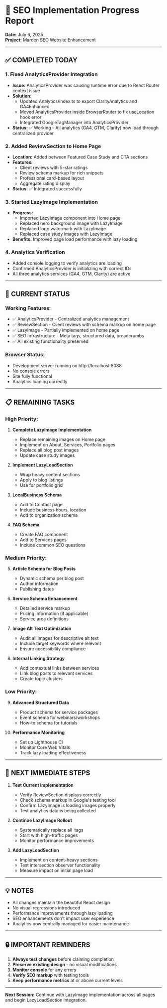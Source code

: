 # 🎯 SEO Implementation Progress Report
**Date:** July 6, 2025  
**Project:** Marden SEO Website Enhancement

---

## ✅ COMPLETED TODAY

### 1. **Fixed AnalyticsProvider Integration**
- **Issue:** AnalyticsProvider was causing runtime error due to React Router context issue
- **Solution:** 
  - Updated Analytics/index.ts to export ClarityAnalytics and GA4Enhanced
  - Moved AnalyticsProvider inside BrowserRouter to fix useLocation hook error
  - Integrated GoogleTagManager into AnalyticsProvider
- **Status:** ✅ Working - All analytics (GA4, GTM, Clarity) now load through centralized provider

### 2. **Added ReviewSection to Home Page**
- **Location:** Added between Featured Case Study and CTA sections
- **Features:**
  - Client reviews with 5-star ratings
  - Review schema markup for rich snippets
  - Professional card-based layout
  - Aggregate rating display
- **Status:** ✅ Integrated successfully

### 3. **Started LazyImage Implementation**
- **Progress:**
  - Imported LazyImage component into Home page
  - Replaced hero background image with LazyImage
  - Replaced logo watermark with LazyImage
  - Replaced case study images with LazyImage
- **Benefits:** Improved page load performance with lazy loading

### 4. **Analytics Verification**
- Added console logging to verify analytics are loading
- Confirmed AnalyticsProvider is initializing with correct IDs
- All three analytics services (GA4, GTM, Clarity) are active

---

## 🔧 CURRENT STATUS

### Working Features:
- ✅ AnalyticsProvider - Centralized analytics management
- ✅ ReviewSection - Client reviews with schema markup on home page
- ✅ LazyImage - Partially implemented on home page
- ✅ SEO Infrastructure - Meta tags, structured data, breadcrumbs
- ✅ All existing functionality preserved

### Browser Status:
- Development server running on http://localhost:8088
- No console errors
- Site fully functional
- Analytics loading correctly

---

## 📋 REMAINING TASKS

### High Priority:
1. **Complete LazyImage Implementation**
   - Replace remaining images on Home page
   - Implement on About, Services, Portfolio pages
   - Replace all blog post images
   - Update case study images

2. **Implement LazyLoadSection**
   - Wrap heavy content sections
   - Apply to blog listings
   - Use for portfolio grid

3. **LocalBusiness Schema**
   - Add to Contact page
   - Include business hours, location
   - Add to organization schema

4. **FAQ Schema**
   - Create FAQ component
   - Add to Services pages
   - Include common SEO questions

### Medium Priority:
5. **Article Schema for Blog Posts**
   - Dynamic schema per blog post
   - Author information
   - Publishing dates

6. **Service Schema Enhancement**
   - Detailed service markup
   - Pricing information (if applicable)
   - Service area definitions

7. **Image Alt Text Optimization**
   - Audit all images for descriptive alt text
   - Include target keywords where relevant
   - Ensure accessibility compliance

8. **Internal Linking Strategy**
   - Add contextual links between services
   - Link blog posts to relevant services
   - Create topic clusters

### Low Priority:
9. **Advanced Structured Data**
   - Product schema for service packages
   - Event schema for webinars/workshops
   - How-to schema for tutorials

10. **Performance Monitoring**
    - Set up Lighthouse CI
    - Monitor Core Web Vitals
    - Track lazy loading effectiveness

---

## 🎯 NEXT IMMEDIATE STEPS

1. **Test Current Implementation**
   - Verify ReviewSection displays correctly
   - Check schema markup in Google's testing tool
   - Confirm LazyImage is loading images properly
   - Test analytics data is being collected

2. **Continue LazyImage Rollout**
   - Systematically replace all <img> tags
   - Start with high-traffic pages
   - Monitor performance improvements

3. **Add LazyLoadSection**
   - Implement on content-heavy sections
   - Test intersection observer functionality
   - Measure impact on initial page load

---

## 💡 NOTES

- All changes maintain the beautiful React design
- No visual regressions introduced
- Performance improvements through lazy loading
- SEO enhancements don't impact user experience
- Analytics now centrally managed for easier maintenance

---

## 🔒 IMPORTANT REMINDERS

1. **Always test changes** before claiming completion
2. **Preserve existing design** - no visual modifications
3. **Monitor console** for any errors
4. **Verify SEO markup** with testing tools
5. **Keep performance metrics** at or above current levels

---

**Next Session:** Continue with LazyImage implementation across all pages and begin LazyLoadSection integration.